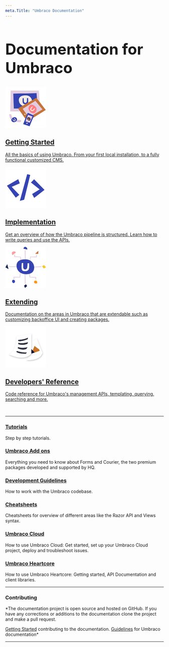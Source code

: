 ```yaml
---
meta.Title: "Umbraco Documentation"
---
```


<div class="docs-overview">
<div class="row">
    <div class="col-xs-12">
        <h1 class="text-center" style="font-size:3rem">Documentation for Umbraco</h1>
    </div>
</div>
<div class="row">
    <div class="col-sm-6">
        <a href="Getting-Started/" class="docs-section">
            <img src="images/devices.png" width="130" alt="">
            <h2>Getting Started</h2>
            <p>All the basics of using Umbraco. From your first local installation, to a fully functional customized CMS.</p>
        </a>
    </div>
    <div class="col-sm-6">
        <a href="Implementation/" class="docs-section">
        <img src="images/code.png" width="130" alt="">
            <h2>Implementation</h2>
            <p>Get an overview of how the Umbraco pipeline is structured. Learn how to write queries and use the APIs.</p>
        </a>
    </div>
</div>
<div class="row">
    <div class="col-sm-6">
        <a href="Extending/" class="docs-section">
        <img src="images/headless.png" width="130"  alt="">
            <h2>Extending</h2>
            <p>Documentation on the areas in Umbraco that are extendable such as customizing backoffice UI and creating packages.</p>
        </a>
    </div>
    <div class="col-sm-6">
        <a href="Reference/" class="docs-section">
            <img src="images/documents.png" width="130" alt="">
            <h2>Developers' Reference</h2>
            <p>Code reference for Umbraco's management APIs, templating, querying, searching and more.</p>
        </a>
    </div>
</div>
</div>
</br>

---

### [Tutorials](Tutorials/index.md)
Step by step tutorials.

### [Umbraco Add ons](Add-ons/index.md)
Everything you need to know about Forms and Courier, the two premium packages developed and supported by HQ.

### [Development Guidelines](Development-Guidelines/index.md)
How to work with the Umbraco codebase.

### [Cheatsheets](Cheatsheets/index.md)
Cheatsheets for overview of different areas like the Razor API and Views syntax.

### [Umbraco Cloud](Umbraco-Cloud/)
How to use Umbraco Cloud: Get started, set up your Umbraco Cloud project, deploy and troubleshoot issues.

### [Umbraco Heartcore](Umbraco-Heartcore/) 
How to use Umbraco Heartcore: Getting started, API Documentation and client libraries.


---

### Contributing
*The documentation project is open source and hosted on GitHub. If you have any corrections or additions to the documentation clone the project and make a pull request. 

[Getting Started](https://github.com/umbraco/UmbracoDocs/blob/master/CONTRIBUTING.md) contributing to the documentation. 
[Guidelines](https://our.umbraco.com/documentation/Contribute/) for Umbraco documentation*

----------------
